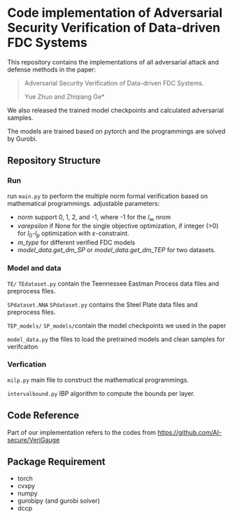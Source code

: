 # Code implementation of Adversarial Security Verification of Data-driven FDC Systems
This repository contains the implementations of all adversarial attack and defense methods in the paper: 
> Adversarial Security Verification of Data-driven FDC Systems.
> 
> Yue Zhuo and Zhiqiang Ge*

We also released the trained model checkpoints and calculated adversarial samples.

The models are trained based on pytorch and the programmings are solved by Gurobi.

## Repository Structure
### Run
run `main.py` to perform the multiple norm formal verification based on mathematical programmings.
adjustable parameters:
+ *norm* support 0, 1, 2, and -1, where -1 for the $l_\infty$ nrom
+ *varepsilon* if None for the single objective optimization, if integer (>0) for $l_0$-$l_p$ optimization with $\varepsilon$-constraint.
+ *m_type* for different verified FDC models
+ *model_data.get_dm_SP* or *model_data.get_dm_TEP* for two datasets.

### Model and data
`TE/` `TEdataset.py` contain the Teennessee Eastman Process data files and preprocess files.

`SPdataset.NNA` `SPdataset.py` contains the Steel Plate data files and preprocess files.

`TEP_models/` `SP_models/`contain the model checkpoints we used in the paper

`model_data.py` the files to load the pretrained models and clean samples for verifcaiton

### Verfication
`milp.py` main file to construct the mathematical programmings.

`intervalbound.py` IBP algorithm to compute the bounds per layer.

## Code Reference
Part of our implementation refers to the codes from https://github.com/AI-secure/VeriGauge

## Package Requirement
+ torch
+ cvxpy
+ numpy
+ gurobipy (and gurobi solver)
+ dccp

